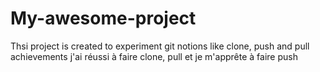 # My-awesome-project
Thsi project is created to experiment git notions like clone, push and pull
achievements j'ai réussi à faire clone, pull et je m'apprête à faire push
